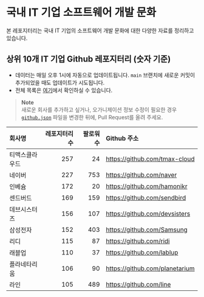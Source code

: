 # 국내 IT 기업 소프트웨어 개발 문화
본 레포지터리는 국내 IT 기업의 소프트웨어 개발 문화에 대한 다양한 자료를 정리하고 있습니다.

## 상위 10개 IT 기업 Github 레포지터리 (숫자 기준)

- 데이터는 매일 오후 1시에 자동으로 업데이트됩니다. `main` 브랜치에 새로운 커밋이 추가되었을 때도 업데이트가 시도됩니다.
- 전체 목록은 [여기](./github.md)에서 확인하실 수 있습니다.

> **Note**<br />
> 새로운 회사를 추가하고 싶거나, 오가니제이션 정보 수정이 필요한 경우 [`github.json`](./github.json) 파일을 변경한 뒤에, Pull Request를 올려 주세요.

<!-- MARKDOWN_TABLE(GITHUB): START -->

| **회사명** | **레포지터리 수** | **팔로워 수** | **Github 주소** |
|:---|---:|---:|:---|
| 티맥스클라우드 | 257 | 24 | https://github.com/tmax-cloud |
| 네이버 | 227 | 753 | https://github.com/naver |
| 인베슘 | 172 | 20 | https://github.com/hamonikr |
| 센드버드 | 169 | 159 | https://github.com/sendbird |
| 데브시스터즈 | 156 | 107 | https://github.com/devsisters |
| 삼성전자 | 152 | 403 | https://github.com/Samsung |
| 리디 | 115 | 87 | https://github.com/ridi |
| 래블업 | 110 | 37 | https://github.com/lablup |
| 플라네타리움 | 106 | 90 | https://github.com/planetarium |
| 라인 | 105 | 489 | https://github.com/line |

<!-- MARKDOWN_TABLE(GITHUB): END -->

